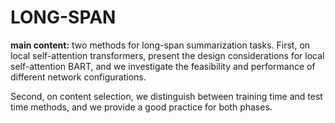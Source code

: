 # LONG-SPAN

**main content:**
 two methods for long-span summarization tasks. 
 First, on local self-attention transformers,  present the design considerations for local
self-attention BART, and we investigate the feasibility and performance of different network configurations. 

 Second, on content selection, we distinguish between training time and test time methods,
 and we provide a good practice for both phases.


